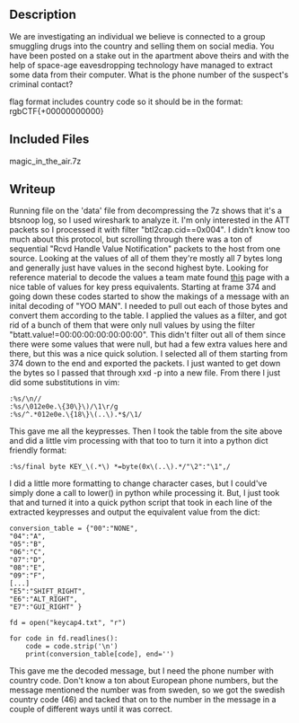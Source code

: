 ## Description

We are investigating an individual we believe is connected to a group smuggling drugs into the country and selling them on social media. You have been posted on a stake out in the apartment above theirs and with the help of space-age eavesdropping technology have managed to extract some data from their computer. What is the phone number of the suspect's criminal contact?

flag format includes country code so it should be in the format: rgbCTF{+00000000000}

## Included Files

magic_in_the_air.7z

## Writeup

Running file on the 'data' file from decompressing the 7z shows that it's a btsnoop log, so I used wireshark to analyze it. I'm only interested in the ATT packets so I processed it with filter "btl2cap.cid==0x004". I didn't know too much about this protocol, but scrolling through there was a ton of sequential "Rcvd Handle Value Notification" packets to the host from one source. Looking at the values of all of them they're mostly all 7 bytes long and generally just have values in the second highest byte. Looking for reference material to decode the values a team mate found [this](https://learn.adafruit.com/introducing-bluefruit-ez-key-diy-bluetooth-hid-keyboard/sending-keys-via-serial) page with a nice table of values for key press equivalents. Starting at frame 374 and going down these codes started to show the makings of a message with an inital decoding of "YOO MAN". I needed to pull out each of those bytes and convert them according to the table. I applied the values as a filter, and got rid of a bunch of them that were only null values by using the filter "btatt.value!=00:00:00:00:00:00:00". This didn't filter out all of them since there were some values that were null, but had a few extra values here and there, but this was a nice quick solution. I selected all of them starting from 374 down to the end and exported the packets. I just wanted to get down the bytes so I passed that through xxd -p into a new file. From there I just did some substitutions in vim:

    :%s/\n//
    :%s/\012e0e.\{30\}\)/\1\r/g
    :%s/^.*012e0e.\{18\}\(..\).*$/\1/

This gave me all the keypresses. Then I took the table from the site above and did a little vim processing with that too to turn it into a python dict friendly format:

    :%s/final byte KEY_\(.*\) *=byte(0x\(..\).*/"\2":"\1",/

I did a little more formatting to change character cases, but I could've simply done a call to lower() in python while processing it. But, I just took that and turned it into a quick python script that took in each line of the extracted keypresses and output the equivalent value from the dict:


    conversion_table = {"00":"NONE",
    "04":"A",
    "05":"B",
    "06":"C",
    "07":"D",
    "08":"E",
    "09":"F",
    [...]
    "E5":"SHIFT_RIGHT",
    "E6":"ALT_RIGHT",
    "E7":"GUI_RIGHT" }
    
    fd = open("keycap4.txt", "r")
    
    for code in fd.readlines():
    	code = code.strip('\n')
    	print(conversion_table[code], end='')

This gave me the decoded message, but I need the phone number with country code. Don't know a ton about European phone numbers, but the message mentioned the number was from sweden, so we got the swedish country code (46) and tacked that on to the number in the message in a couple of different ways until it was correct.
